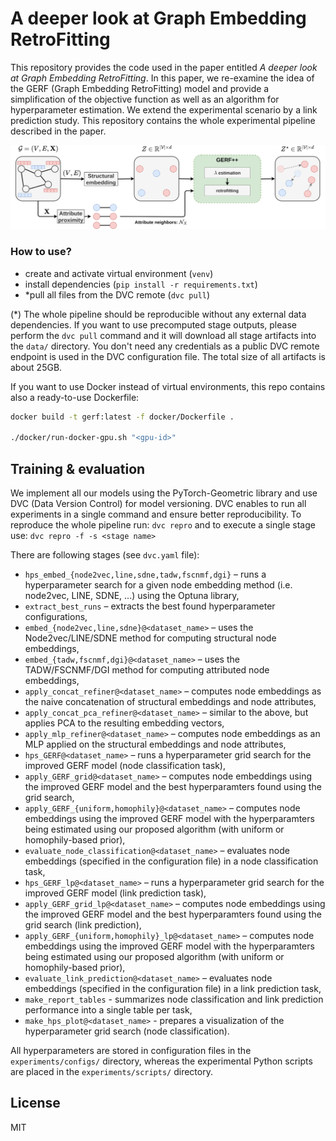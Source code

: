 # A deeper look at Graph Embedding RetroFitting
This repository provides the code used in the paper entitled *A deeper look at
Graph Embedding RetroFitting*. In this paper, we re-examine the idea of the GERF
(Graph Embedding RetroFitting) model and provide a simplification of the objective
function as well as an algorithm for hyperparameter estimation. We extend the
experimental scenario by a link prediction study. This repository contains the
whole experimental pipeline described in the paper.

![](assets/graph-embedding-retrofitting.png)


### How to use?
- create and activate virtual environment (`venv`)
- install dependencies (`pip install -r requirements.txt`)
- *pull all files from the DVC remote (`dvc pull`)

(*) The whole pipeline should be reproducible without any external data dependencies.
If you want to use precomputed stage outputs, please perform the `dvc pull` command
and it will download all stage artifacts into the `data/` directory. You don't
need any credentials as a public DVC remote endpoint is used in the DVC configuration
file. The total size of all artifacts is about 25GB.

If you want to use Docker instead of virtual environments, this repo contains also
a ready-to-use Dockerfile:
```bash
docker build -t gerf:latest -f docker/Dockerfile .

./docker/run-docker-gpu.sh "<gpu-id>"
```

## Training & evaluation
We implement all our models using the PyTorch-Geometric library and use DVC
(Data Version Control) for model versioning. DVC enables to run all experiments
in a single command and ensure better reproducibility. To reproduce the whole
pipeline run: `dvc repro` and to execute a single stage use: `dvc repro -f -s <stage name>`

There are following stages (see `dvc.yaml` file):
- `hps_embed_{node2vec,line,sdne,tadw,fscnmf,dgi}` – runs a hyperparameter search for a given node embedding method (i.e. node2vec, LINE, SDNE, ...) using the Optuna library,
- `extract_best_runs` – extracts the best found hyperparameter configurations,
- `embed_{node2vec,line,sdne}@<dataset_name>` – uses the Node2vec/LINE/SDNE method for computing structural node embeddings,
- `embed_{tadw,fscnmf,dgi}@<dataset_name>` – uses the TADW/FSCNMF/DGI method for computing attributed node embeddings,
- `apply_concat_refiner@<dataset_name>` – computes node embeddings as the naive concatenation of structural embeddings and node attributes,
- `apply_concat_pca_refiner@<dataset_name>` – similar to the above, but applies PCA to the resulting embedding vectors,
- `apply_mlp_refiner@<dataset_name>` – computes node embeddings as an MLP applied on the structural embeddings and node attributes,
- `hps_GERF@<dataset_name>` – runs a hyperparameter grid search for the improved GERF model (node classification task),
- `apply_GERF_grid@<dataset_name>` – computes node embeddings using the improved GERF model and the best hyperparamters found using the grid search,
- `apply_GERF_{uniform,homophily}@<dataset_name>` – computes node embeddings using the improved GERF model with the hyperparamters being estimated using our proposed algorithm (with uniform or homophily-based prior),
- `evaluate_node_classification@<dataset_name>` – evaluates node embeddings (specified in the configuration file) in a node classification task,
- `hps_GERF_lp@<dataset_name>` – runs a hyperparameter grid search for the improved GERF model (link prediction task),
- `apply_GERF_grid_lp@<dataset_name>` – computes node embeddings using the improved GERF model and the best hyperparamters found using the grid search (link prediction),
- `apply_GERF_{uniform,homophily}_lp@<dataset_name>` – computes node embeddings using the improved GERF model with the hyperparamters being estimated using our proposed algorithm (with uniform or homophily-based prior),
- `evaluate_link_prediction@<dataset_name>` – evaluates node embeddings (specified in the configuration file) in a link prediction task,
- `make_report_tables` - summarizes node classification and link prediction performance into a single table per task,
- `make_hps_plot@<dataset_name>` - prepares a visualization of the hyperparameter grid search (node classification).


All hyperparameters are stored in configuration files in the `experiments/configs/`
directory, whereas the experimental Python scripts are placed in the `experiments/scripts/` directory.

## License
MIT

